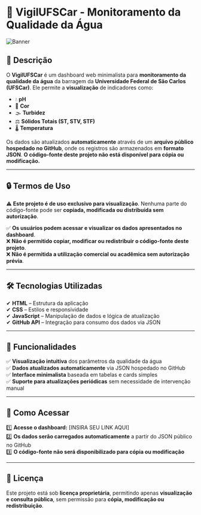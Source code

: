 # 🚀 VigilUFSCar - Monitoramento da Qualidade da Água  

![Banner](https://via.placeholder.com/800x300.png?text=VigilUFSCar)  

## 📌 Descrição  
O **VigilUFSCar** é um dashboard web minimalista para **monitoramento da qualidade da água** da barragem da **Universidade Federal de São Carlos (UFSCar)**. Ele permite a **visualização** de indicadores como:  

- 💧 **pH**  
- 🎨 **Cor**  
- 🌫 **Turbidez**  
- ⚖ **Sólidos Totais (ST, STV, STF)**  
- 🌡 **Temperatura**  

Os dados são atualizados **automaticamente** através de um **arquivo público hospedado no GitHub**, onde os registros são armazenados em **formato JSON**. **O código-fonte deste projeto não está disponível para cópia ou modificação.**  

---

## 🔒 Termos de Uso  
⚠ **Este projeto é de uso exclusivo para visualização**. Nenhuma parte do código-fonte pode ser **copiada, modificada ou distribuída sem autorização**.  

✅ **Os usuários podem acessar e visualizar os dados apresentados no dashboard**.  
❌ **Não é permitido copiar, modificar ou redistribuir o código-fonte deste projeto**.  
❌ **Não é permitida a utilização comercial ou acadêmica sem autorização prévia**.  

---

## 🛠 Tecnologias Utilizadas  
✔ **HTML** – Estrutura da aplicação  
✔ **CSS** – Estilos e responsividade  
✔ **JavaScript** – Manipulação de dados e lógica de atualização  
✔ **GitHub API** – Integração para consumo dos dados via JSON  

---

## 🚀 Funcionalidades  
✅ **Visualização intuitiva** dos parâmetros da qualidade da água  
✅ **Dados atualizados automaticamente** via JSON hospedado no GitHub  
✅ **Interface minimalista** baseada em tabelas e cards simples  
✅ **Suporte para atualizações periódicas** sem necessidade de intervenção manual  

---

## 🔧 Como Acessar  
1️⃣ **Acesse o dashboard:** [INSIRA SEU LINK AQUI]  
2️⃣ **Os dados serão carregados automaticamente** a partir do JSON público no GitHub  
3️⃣ **O código-fonte não será disponibilizado para cópia ou modificação**  

---

## 📜 Licença  
Este projeto está sob **licença proprietária**, permitindo apenas **visualização e consulta pública**, sem permissão para **cópia, modificação ou redistribuição**.  
